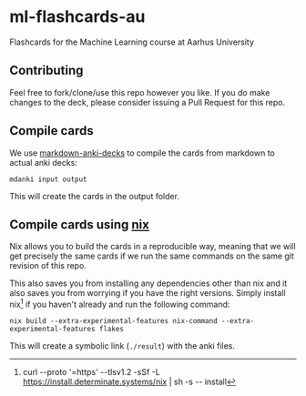 # ml-flashcards-au
Flashcards for the Machine Learning course at Aarhus University

## Contributing

Feel free to fork/clone/use this repo however you like. If you do make
changes to the deck, please consider issuing a Pull Request for this repo.

## Compile cards

We use
[markdown-anki-decks](https://github.com/lukesmurray/markdown-anki-decks)
to compile the cards from markdown to actual anki decks:

```shell
mdanki input output
```

This will create the cards in the output folder.

## Compile cards using [nix](https://nixos.org/)

Nix allows you to build the cards in a reproducible way, meaning that we
will get precisely the same cards if we run the same commands on the same
git revision of this repo.

This also saves you from installing any dependencies other than nix and it also saves you from worrying if you have the right versions. Simply
install nix[^1] if you haven't already and run the following command:

```shell
nix build --extra-experimental-features nix-command --extra-experimental-features flakes
```

This will create a symbolic link (`./result`) with the anki files.

[^1]: curl --proto '=https' --tlsv1.2 -sSf -L https://install.determinate.systems/nix | sh -s -- install
